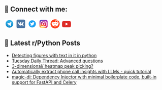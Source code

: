 ## 🔎 Connect with me:
[<img src="https://github.com/bullbesh/bullbesh/blob/main/images/Telegram.png" width="32" height="32" />](https://t.me/bullbesh)
[<img src="https://github.com/bullbesh/bullbesh/blob/main/images/VK.png" width="32" height="32" />](https://vk.com/bullbesh)
[<img src="https://github.com/bullbesh/bullbesh/blob/main/images/Twitter.png" width="32" height="32" />](https://twitter.com/bullbesh1)
[<img src="https://github.com/bullbesh/bullbesh/blob/main/images/Instagram.png" width="32" height="32" />](https://www.instagram.com/bullbesh)
[<img src="https://github.com/bullbesh/bullbesh/blob/main/images/Reddit.png" width="32" height="32" />](https://www.reddit.com/user/bullbesh)
[<img src="https://github.com/bullbesh/bullbesh/blob/main/images/YouTube.png" width="32" height="32" />](https://www.youtube.com/channel/UCtfjRs6uzgq5mfm8S06WTcg)

## 📕 Latest r/Python Posts
<!-- BLOG-POST-LIST:START -->
- [Detecting figures with text in it in python](https://www.reddit.com/r/Python/comments/1bze0l8/detecting_figures_with_text_in_it_in_python/)
- [Tuesday Daily Thread: Advanced questions](https://www.reddit.com/r/Python/comments/1bzdqzx/tuesday_daily_thread_advanced_questions/)
- [3-dimensional/ heatmap peak picking?](https://www.reddit.com/r/Python/comments/1bz6a5h/3dimensional_heatmap_peak_picking/)
- [Automatically extract phone call insights with LLMs - quick tutorial](https://www.reddit.com/r/Python/comments/1bz4y7d/automatically_extract_phone_call_insights_with/)
- [magic-di: Dependency Injector with minimal boilerplate code, built-in support for FastAPI and Celery](https://www.reddit.com/r/Python/comments/1bz3tyq/magicdi_dependency_injector_with_minimal/)
<!-- BLOG-POST-LIST:END -->

